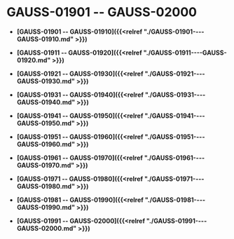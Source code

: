 # GAUSS-01901 -- GAUSS-02000

-   **[GAUSS-01901 -- GAUSS-01910]({{<relref "./GAUSS-01901----GAUSS-01910.md" >}})**  

-   **[GAUSS-01911 -- GAUSS-01920]({{<relref "./GAUSS-01911----GAUSS-01920.md" >}})**  

-   **[GAUSS-01921 -- GAUSS-01930]({{<relref "./GAUSS-01921----GAUSS-01930.md" >}})**  

-   **[GAUSS-01931 -- GAUSS-01940]({{<relref "./GAUSS-01931----GAUSS-01940.md" >}})**  

-   **[GAUSS-01941 -- GAUSS-01950]({{<relref "./GAUSS-01941----GAUSS-01950.md" >}})**  

-   **[GAUSS-01951 -- GAUSS-01960]({{<relref "./GAUSS-01951----GAUSS-01960.md" >}})**  

-   **[GAUSS-01961 -- GAUSS-01970]({{<relref "./GAUSS-01961----GAUSS-01970.md" >}})**  

-   **[GAUSS-01971 -- GAUSS-01980]({{<relref "./GAUSS-01971----GAUSS-01980.md" >}})**  

-   **[GAUSS-01981 -- GAUSS-01990]({{<relref "./GAUSS-01981----GAUSS-01990.md" >}})**  

-   **[GAUSS-01991 -- GAUSS-02000]({{<relref "./GAUSS-01991----GAUSS-02000.md" >}})**  


